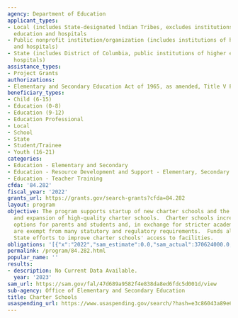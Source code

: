 ```yaml
---
agency: Department of Education
applicant_types:
- Local (includes State-designated lndian Tribes, excludes institutions of higher
  education and hospitals
- Public nonprofit institution/organization (includes institutions of higher education
  and hospitals)
- State (includes District of Columbia, public institutions of higher education and
  hospitals)
assistance_types:
- Project Grants
authorizations:
- Elementary and Secondary Education Act of 1965, as amended, Title V Part C.
beneficiary_types:
- Child (6-15)
- Education (0-8)
- Education (9-12)
- Education Professional
- Local
- School
- State
- Student/Trainee
- Youth (16-21)
categories:
- Education - Elementary and Secondary
- Education - Resource Development and Support - Elementary, Secondary Education
- Education - Teacher Training
cfda: '84.282'
fiscal_year: '2022'
grants_url: https://grants.gov/search-grants?cfda=84.282
layout: program
objective: The program supports startup of new charter schools and the replication
  and expansion of high-quality charter schools.  Charter schools increase educational
  options for parents and students and, in exchange for stricter academic accountability,
  are exempt from many statutory and regulatory requirements.  Funds also support
  State efforts to improve charter schools' access to facilities.
obligations: '[{"x":"2022","sam_estimate":0.0,"sam_actual":370624000.0,"usa_spending_actual":276633729.37},{"x":"2023","sam_estimate":355000000.0,"sam_actual":0.0,"usa_spending_actual":50724075.2},{"x":"2024","sam_estimate":344000000.0,"sam_actual":0.0,"usa_spending_actual":0.0}]'
permalink: /program/84.282.html
popular_name: ''
results:
- description: No Current Data Available.
  year: '2023'
sam_url: https://sam.gov/fal/47d689a9582f4e838da8ed6fdc5d001d/view
sub-agency: Office of Elementary and Secondary Education
title: Charter Schools
usaspending_url: https://www.usaspending.gov/search/?hash=e3c86043a89e6d599c449a26e4c426b5
---
```

